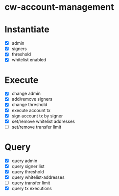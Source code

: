 # cw-account-management

# Instantiate
- [x] admin
- [x] signers
- [x] threshold
- [x] whitelist enabled

# Execute
- [x] change admin
- [x] add/remove signers
- [x] change threshold
- [x] execute account tx
- [x] sign account tx by signer
- [x] set/remove whitelist addresses
- [ ] set/remove transfer limit

# Query
- [x] query admin
- [x] query signer list
- [x] query threshold
- [x] query whitelist-addresses
- [ ] query transfer limit
- [x] query tx executions
